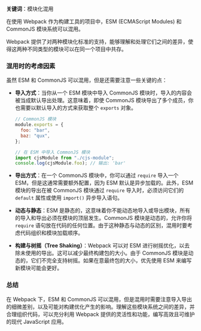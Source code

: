 **关键词**：模块化混用

在使用 Webpack 作为构建工具的项目中，ESM (ECMAScript Modules) 和 CommonJS 模块系统可以混用。

Webpack 提供了对两种模块化标准的支持，能够理解和处理它们之间的差异，使得这两种不同类型的模块可以在同一个项目中共存。

### 混用时的考虑因素

虽然 ESM 和 CommonJS 可以混用，但是还需要注意一些关键的点：

- **导入方式**：当你从一个 ESM 模块中导入 CommonJS 模块时，导入的内容会被当成默认导出处理。这意味着，即使 CommonJS 模块导出了多个成员，你也需要以默认导入的方式来获取整个 `exports` 对象。

  ```javascript
  // CommonJS 模块
  module.exports = {
    foo: "bar",
    baz: "qux",
  };

  // 在 ESM 中导入 CommonJS 模块
  import cjsModule from "./cjs-module";
  console.log(cjsModule.foo); // 输出: 'bar'
  ```

- **导出方式**：在一个 CommonJS 模块中，你可以通过 `require` 导入一个 ESM，但是这通常需要额外配置，因为 ESM 默认是异步加载的。此外，ESM 模块的导出在被 CommonJS 模块通过 `require` 导入时，必须访问它们的 `default` 属性或使用 `import()` 异步导入语句。

- **动态与静态**：ESM 是静态的，这意味着你不能动态地导入或导出模块，所有的导入和导出必须在模块的顶层发生。CommonJS 模块是动态的，允许你将 `require` 语句放在代码的任何位置。由于这种静态与动态的区别，混用时要考虑代码组织和模块加载顺序。

- **构建与树摇（Tree Shaking）**：Webpack 可以对 ESM 进行树摇优化，以去除未使用的导出。这可以减少最终构建包的大小。由于 CommonJS 模块是动态的，它们不完全支持树摇。如果在意最终包的大小，优先使用 ESM 来编写新模块可能会更好。

### 总结

在 Webpack 下，ESM 和 CommonJS 可以混用，但是混用时需要注意导入导出的细微差别，以及可能对构建优化产生的影响。理解这些模块系统之间的差异，并合理组织代码，可以充分利用 Webpack 提供的灵活性和功能，编写高效且可维护的现代 JavaScript 应用。
